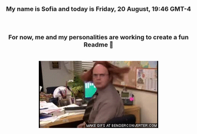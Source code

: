 


<div align="center">
<h3 >My name is Sofia and today is Friday, 20 August, 19:46 GMT-4</h3><br>
<h3 >For now, me and my personalities are working to create a fun Readme 👋
</h3><br>
<img src='img/dwight.gif' alt='working...'/>
</div>
